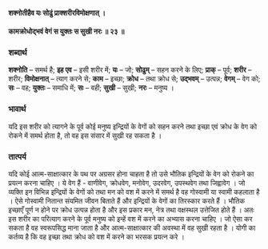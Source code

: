 #### शक्नोतीहैव यः सोढुं प्राक्शरीरविमोक्षणात् ।
#### कामक्रोधोद्भवं वेगं स युक्तः स सुखी नरः ॥ २३ ॥

### शब्दार्थ

**शक्नोति** – समर्थ है; **इह एव** – इसी शरीर में; **यः** – जो; **सोढुम्** – सहन करने के लिए; **प्राक्** – पूर्व; **शरीर** – शरीर; **विमोक्षनात्** – त्याग करने से; **काम** – इच्छा; **क्रोध** – तथा क्रोध से; **उद्भवम्** – उत्पन्न; **वेगम्** – वेग को; **सः** – वह; **युक्तः** – समाधि में; **सः** – वही; **सुखी** – सुखी; **नरः** – मनुष्य ।

### भावार्थ

यदि इस शरीर को त्यागने के पूर्व कोई मनुष्य इन्द्रियों के वेगों को सहन करने तथा इच्छा एवं क्रोध के वेग को रोकने में समर्थ होता है, तो वह इस संसार में सुखी रह सकता है ।

### तात्पर्य

यदि कोई आत्म-साक्षात्कार के पथ पर अग्रसर होना चाहता है तो उसे भौतिक इन्द्रियों के वेग को रोकने का प्रयत्न करना चाहिए । ये वेग हैं - वाणीवेग, क्रोधवेग, मनोवेग, उदरवेग, उपस्थवेग तथा जिह्वावेग । जो व्यक्ति इन विभिन्न इन्द्रियों के वेगों को तथा मन को वश में करने में समर्थ है वह गोस्वामी या स्वामी कहलाता है । ऐसे गोस्वामी नितान्त संयमित जीवन बिताते हैं और इन्द्रियों के वेगों का तिरस्कार करते हैं । भौतिक इच्छाएँ पूर्ण न होने पर क्रोध उत्पन्न होता है और इस प्रकार मन, नेत्र तथा वक्षस्थल उत्तेजित होते हैं । अतः इस शरीर का परित्याग करने के पूर्व मनुष्य को इन्हें वश में करने का अभ्यास करना चाहिए । जो ऐसा कर सकता है वह स्वरूपसिद्ध माना जाता है और आत्म-साक्षात्कार की अवस्था में वह सुखी रहता है । योगी का कर्तव्य है कि वह इच्छा तथा क्रोध को वश में करने का भरसक प्रयत्न करे ।